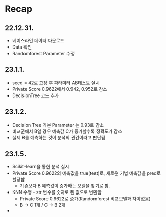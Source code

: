 # Recap

## 22.12.31.
- 베이스라인 데이터 다운로드
- Data 확인
- Randomforest Parameter 수정 

## 23.1.1.
- seed = 42로 고정 후 파라미터 AB테스트 실시
- Private Score 0.9622에서 0.942, 0.952로 감소
- DecisionTree 코드 추가

## 23.1.2.
- Decision Tree 기본 Parameter 는 0.93로 감소
- 비교군에서 B일 경우 예측값 C가 증가할수록 정확도가 감소
- 실제 B를 예측하는 것이 분석의 관건이라고 판단됨

## 23.1.5.
- Scikit-learn을 통한 분석 실시
- Private Score 0.9622의 예측값을 true(test)로, 새로운 기법 예측값을 pred로 할당함
  - 기존보다 B 예측값이 증가하는 모델을 찾기로 함.
- KNN 수행 - str 변수를 숫자로 된 값으로 변환함
  - Private Score 0.9622로 증가(Randomforest 비교모델과 차이없음)
  - B -> C 1개 / C -> B 2개
- 
